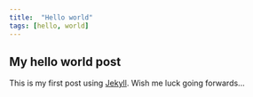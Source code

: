 ```yaml
---
title:  "Hello world"
tags: [hello, world]
---
```


## My hello world post

This is my first post using [Jekyll](https://jekyllrb.com). Wish me luck going forwards...